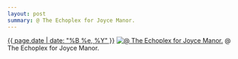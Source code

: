 ```yaml
---
layout: post
summary: @ The Echoplex for Joyce Manor.
---
```


<p>
  <time><a href="/251">{{ page.date | date: "%B %e, %Y" }}</a></time>
  <a href="/251"><img src="{{ site.assets_url }}/251-640.jpg" srcset="{{ site.assets_url }}/251-1280.jpg 1280w, {{ site.assets_url }}/251-960.jpg 960w, {{ site.assets_url }}/251-640.jpg 640w, {{ site.assets_url }}/251-320.jpg 320w" sizes="(min-width: 700px) 50vw, calc(100vw - 2rem)" alt="@ The Echoplex for Joyce Manor." /></a>
  <span>@ The Echoplex for Joyce Manor.</span>
</p>
